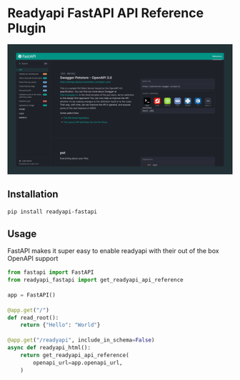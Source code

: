 # Readyapi FastAPI API Reference Plugin

![fastapi](fastapi.png)

## Installation

```bash
pip install readyapi-fastapi
```

## Usage

FastAPI makes it super easy to enable readyapi with their out of the box OpenAPI support

```python
from fastapi import FastAPI
from readyapi_fastapi import get_readyapi_api_reference

app = FastAPI()

@app.get("/")
def read_root():
    return {"Hello": "World"}

@app.get("/readyapi", include_in_schema=False)
async def readyapi_html():
    return get_readyapi_api_reference(
        openapi_url=app.openapi_url,
    )

```
